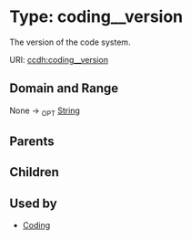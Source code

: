 
# Type: coding__version


The version of the code system.

URI: [ccdh:coding__version](https://example.org/ccdh/coding__version)


## Domain and Range

None ->  <sub>OPT</sub> [String](types/String.md)

## Parents


## Children


## Used by

 * [Coding](Coding.md)

